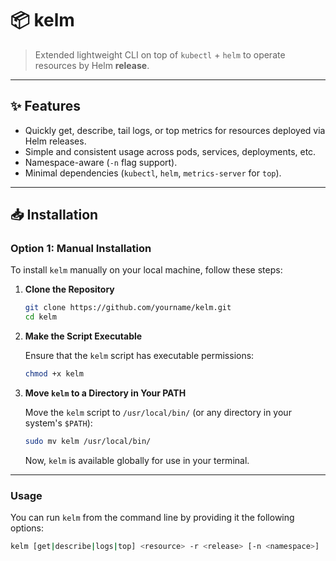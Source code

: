 # 📦 kelm

> Extended lightweight CLI on top of `kubectl` + `helm` to operate resources by Helm **release**.

---

## ✨ Features

- Quickly get, describe, tail logs, or top metrics for resources deployed via Helm releases.
- Simple and consistent usage across pods, services, deployments, etc.
- Namespace-aware (`-n` flag support).
- Minimal dependencies (`kubectl`, `helm`, `metrics-server` for `top`).

---

## 📥 Installation

### Option 1: Manual Installation

To install `kelm` manually on your local machine, follow these steps:

1. **Clone the Repository**

    ```bash
    git clone https://github.com/yourname/kelm.git
    cd kelm
    ```

2. **Make the Script Executable**

    Ensure that the `kelm` script has executable permissions:

    ```bash
    chmod +x kelm
    ```

3. **Move `kelm` to a Directory in Your PATH**

    Move the `kelm` script to `/usr/local/bin/` (or any directory in your system's `$PATH`):

    ```bash
    sudo mv kelm /usr/local/bin/
    ```

    Now, `kelm` is available globally for use in your terminal.

---

### Usage

You can run `kelm` from the command line by providing it the following options:

```bash
kelm [get|describe|logs|top] <resource> -r <release> [-n <namespace>]

